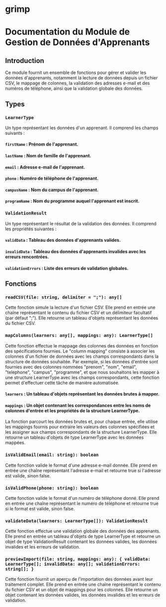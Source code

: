 # grimp
# Documentation du Module de Gestion de Données d'Apprenants
## Introduction

Ce module fournit un ensemble de fonctions pour gérer et valider les données d'apprenants, notamment la lecture de données depuis un fichier CSV, le mappage de colonnes, la validation des adresses e-mail et des numéros de téléphone, ainsi que la validation globale des données.

## Types

### `LearnerType`
Un type représentant les données d'un apprenant. Il comprend les champs suivants :

#### `firstName` : Prénom de l'apprenant.
#### `lastName` : Nom de famille de l'apprenant.
#### `email` : Adresse e-mail de l'apprenant.
#### `phone` : Numéro de téléphone de l'apprenant.
#### `campusName` : Nom du campus de l'apprenant.
#### `programName` : Nom du programme auquel l'apprenant est inscrit.

### `ValidationResult`
Un type représentant le résultat de la validation des données. Il comprend les propriétés suivantes :

#### `validData` : Tableau des données d'apprenants valides.
#### `invalidData` : Tableau des données d'apprenants invalides avec les erreurs rencontrées.
#### `validationErrors` : Liste des erreurs de validation globales.

## Fonctions

### `readCSV(file: string, delimiter = ";"): any[]`
Cette fonction simule la lecture d'un fichier CSV. Elle prend en entrée une chaîne représentant le contenu du fichier CSV et un délimiteur facultatif (par défaut ";"). Elle retourne un tableau d'objets représentant les données du fichier CSV.

### `mapColumns(learners: any[], mappings: any): LearnerType[]`
Cette fonction effectue le mappage des colonnes des données en fonction des spécifications fournies. Le "column mapping" consiste à associer les colonnes d'un fichier de données avec les champs correspondants dans la structure de données souhaitée. Par exemple, si les données d'entrée sont fournies avec des colonnes nommées "prenom", "nom", "email", "telephone", "campus", "programme", et que nous souhaitons les mapper à une structure LearnerType avec les champs correspondants, cette fonction permet d'effectuer cette tâche de manière automatisée.

#### `learners` : Un tableau d'objets représentant les données brutes à mapper.
#### `mappings` : Un objet contenant les correspondances entre les noms de colonnes d'entrée et les propriétés de la structure LearnerType.
La fonction parcourt les données brutes et, pour chaque entrée, elle utilise les mappings fournis pour extraire les valeurs des colonnes spécifiées et les assigner aux champs correspondants de la structure LearnerType. Elle retourne un tableau d'objets de type LearnerType avec les données mappées.

### `isValidEmail(email: string): boolean`
Cette fonction valide le format d'une adresse e-mail donnée. Elle prend en entrée une chaîne représentant l'adresse e-mail et retourne true si l'adresse est valide, sinon false.

### `isValidPhone(phone: string): boolean`
Cette fonction valide le format d'un numéro de téléphone donné. Elle prend en entrée une chaîne représentant le numéro de téléphone et retourne true si le format est valide, sinon false.

### `validateData(learners: LearnerType[]): ValidationResult`
Cette fonction effectue une validation globale des données des apprenants. Elle prend en entrée un tableau d'objets de type LearnerType et retourne un objet de type ValidationResult contenant les données valides, les données invalides et les erreurs de validation.

### `previewImport(file: string, mappings: any): { validData: LearnerType[]; invalidData: any[]; validationErrors: string[]; }`
Cette fonction fournit un aperçu de l'importation des données avant leur traitement complet. Elle prend en entrée une chaîne représentant le contenu du fichier CSV et un objet de mappings pour les colonnes. Elle retourne un objet contenant les données valides, les données invalides et les erreurs de validation.

